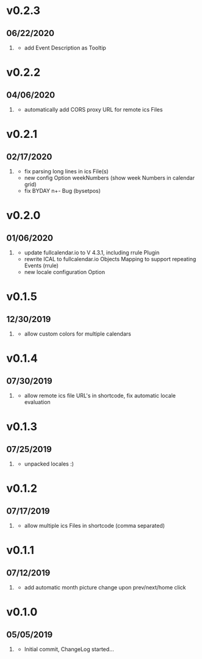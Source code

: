 # v0.2.3
##  06/22/2020

1. [](#new)
    * add Event Description as Tooltip

# v0.2.2
##  04/06/2020

1. [](#new)
    * automatically add CORS proxy URL for remote ics Files

# v0.2.1
##  02/17/2020

1. [](#new)
    * fix parsing long lines in ics File(s)
    * new config Option weekNumbers (show week Numbers in calendar grid)
    * fix BYDAY n+- Bug (bysetpos)

# v0.2.0
##  01/06/2020

1. [](#new)
    * update fullcalendar.io to V 4.3.1, including rrule Plugin
    * rewrite ICAL to fullcalendar.io Objects Mapping to support repeating Events (rrule)
    * new locale configuration Option

# v0.1.5
##  12/30/2019

1. [](#new)
    * allow custom colors for multiple calendars

# v0.1.4
##  07/30/2019

1. [](#new)
    * allow remote ics file URL's in shortcode, fix automatic locale evaluation

# v0.1.3
##  07/25/2019

1. [](#new)
    * unpacked locales :)

# v0.1.2
##  07/17/2019

1. [](#new)
    * allow multiple ics Files in shortcode (comma separated)

# v0.1.1
##  07/12/2019

1. [](#new)
    * add automatic month picture change upon prev/next/home click

# v0.1.0
##  05/05/2019

1. [](#new)
    * Initial commit, ChangeLog started...
